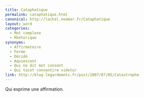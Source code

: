 ```yaml
---
title: Cataphatique
permalink: cataphatique.html
canonical: http://lachal.neamar.fr/Cataphatique
layout: word
categories:
  - Mot complexe
  - Rhétorique
synonyms:
  - Affirmatoire
  - Ferme
  - Décidé
  - Aquiescent
  - Qui ne dit mot consent
  - Qui tacet consentire videtur
link: http://blog.legardemots.fr/post/2007/07/05/Catastrophe
---
```


Qui exprime une affirmation.

